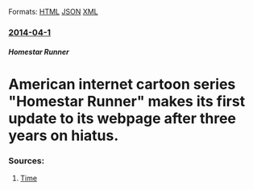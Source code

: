 
Formats: [HTML](/news/2014/04/1/american-internet-cartoon-series-homestar-runner-makes-its-first-update-to-its-webpage-after-three-years-on-hiatus.html)  [JSON](/news/2014/04/1/american-internet-cartoon-series-homestar-runner-makes-its-first-update-to-its-webpage-after-three-years-on-hiatus.json)  [XML](/news/2014/04/1/american-internet-cartoon-series-homestar-runner-makes-its-first-update-to-its-webpage-after-three-years-on-hiatus.xml)  

### [2014-04-1](/news/2014/04/1/index.md)

##### Homestar Runner
# American internet cartoon series "Homestar Runner" makes its first update to its webpage after three years on hiatus. 




### Sources:

1. [Time](http://time.com/45795/one-of-the-webs-best-cartoons-finally-gets-an-update/)
